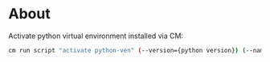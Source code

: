 # About

Activate python virtual environment installed via CM:

```bash
cm run script "activate python-ven" (--version={python version}) (--name={user friendly name of the virtual environment))
```
